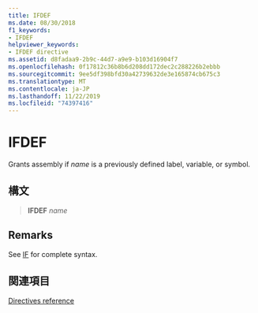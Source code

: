 ```yaml
---
title: IFDEF
ms.date: 08/30/2018
f1_keywords:
- IFDEF
helpviewer_keywords:
- IFDEF directive
ms.assetid: d8fadaa9-2b9c-44d7-a9e9-b103d16904f7
ms.openlocfilehash: 0f17812c36b8b6d208dd172dec2c288226b2ebbb
ms.sourcegitcommit: 9ee5df398bfd30a42739632de3e165874cb675c3
ms.translationtype: MT
ms.contentlocale: ja-JP
ms.lasthandoff: 11/22/2019
ms.locfileid: "74397416"
---
```

# <a name="ifdef"></a>IFDEF

Grants assembly if *name* is a previously defined label, variable, or symbol.

## <a name="syntax"></a>構文

> **IFDEF** *name*

## <a name="remarks"></a>Remarks

See [IF](../../assembler/masm/if-masm.md) for complete syntax.

## <a name="see-also"></a>関連項目

[Directives reference](directives-reference.md)
